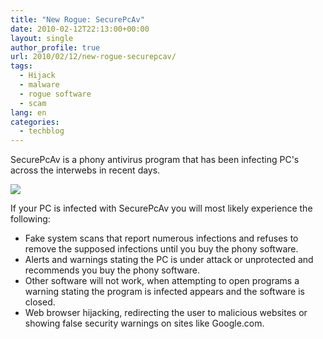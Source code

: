 ```yaml
---
title: "New Rogue: SecurePcAv"
date: 2010-02-12T22:13:00+00:00
layout: single
author_profile: true
url: 2010/02/12/new-rogue-securepcav/
tags:
  - Hijack
  - malware
  - rogue software
  - scam
lang: en
categories: 
  - techblog
---
```

SecurePcAv is a phony antivirus program that has been infecting PC's across the interwebs in recent days.

[![](http://2.bp.blogspot.com/_vaUVXcmC3OI/S3XLWPBuTEI/AAAAAAAAA64/SaNngDhEJ9M/s640/SecurePcAv.Fakesmoke_GUI.jpg)](http://2.bp.blogspot.com/_vaUVXcmC3OI/S3XLWPBuTEI/AAAAAAAAA64/SaNngDhEJ9M/s1600-h/SecurePcAv.Fakesmoke_GUI.jpg)

If your PC is infected with SecurePcAv you will most likely experience the following:

  * Fake system scans that report numerous infections and refuses to remove the supposed infections until you buy the phony software.
  * Alerts and warnings stating the PC is under attack or unprotected and recommends you buy the phony software.
  * Other software will not work, when attempting to open programs a warning stating the program is infected appears and the software is closed.
  * Web browser hijacking, redirecting the user to malicious websites or showing false security warnings on sites like Google.com.